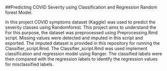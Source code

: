 ##Predicting COVID Severity using Classification and Regression Random forest Model.

In this project COVID symptoms dataset (Kaggle) was used to predict the severity classes using Randomforest. This project aims to understand the 
For this purpose, the dataset was preprocessed using 
Preprocessing.Rmd script. Missing values were detected and imputed in this script and exported. The imputed dataset is provided in this repository for running the 
Classifier_script.Rmd. The Classifier_script.Rmd was used implement classification and regression model using Ranger. 
The classified labels were then compared with the regression labels to identify the regression values for misclassified labels.
